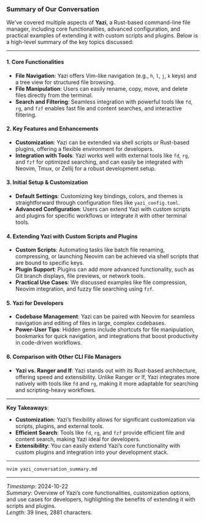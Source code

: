 ### **Summary of Our Conversation**

We've covered multiple aspects of **Yazi**, a Rust-based command-line file manager, including core functionalities, advanced configuration, and practical examples of extending it with custom scripts and plugins. Below is a high-level summary of the key topics discussed:

---

#### **1. Core Functionalities**
- **File Navigation**: Yazi offers Vim-like navigation (e.g., `h`, `l`, `j`, `k` keys) and a tree view for structured file browsing.
- **File Manipulation**: Users can easily rename, copy, move, and delete files directly from the terminal.
- **Search and Filtering**: Seamless integration with powerful tools like `fd`, `rg`, and `fzf` enables fast file and content searches, and interactive filtering.

#### **2. Key Features and Enhancements**
- **Customization**: Yazi can be extended via shell scripts or Rust-based plugins, offering a flexible environment for developers.
- **Integration with Tools**: Yazi works well with external tools like `fd`, `rg`, and `fzf` for optimized searching, and can easily be integrated with Neovim, Tmux, or Zellij for a robust development setup.

#### **3. Initial Setup & Customization**
- **Default Settings**: Customizing key bindings, colors, and themes is straightforward through configuration files like `yazi_config.toml`.
- **Advanced Configuration**: Users can extend Yazi with custom scripts and plugins for specific workflows or integrate it with other terminal tools.

#### **4. Extending Yazi with Custom Scripts and Plugins**
- **Custom Scripts**: Automating tasks like batch file renaming, compressing, or launching Neovim can be achieved via shell scripts that are bound to specific keys.
- **Plugin Support**: Plugins can add more advanced functionality, such as Git branch displays, file previews, or network tools. 
- **Practical Use Cases**: We discussed examples like file compression, Neovim integration, and fuzzy file searching using `fzf`.

#### **5. Yazi for Developers**
- **Codebase Management**: Yazi can be paired with Neovim for seamless navigation and editing of files in large, complex codebases.
- **Power-User Tips**: Hidden gems include shortcuts for file manipulation, bookmarks for quick navigation, and integrations that boost productivity in code-driven workflows.

#### **6. Comparison with Other CLI File Managers**
- **Yazi vs. Ranger and lf**: Yazi stands out with its Rust-based architecture, offering speed and extensibility. Unlike Ranger or lf, Yazi integrates more natively with tools like `fd` and `rg`, making it more adaptable for searching and scripting-heavy workflows.

---

**Key Takeaways**:
- **Customization**: Yazi’s flexibility allows for significant customization via scripts, plugins, and external tools.
- **Efficient Search**: Tools like `fd`, `rg`, and `fzf` provide efficient file and content search, making Yazi ideal for developers.
- **Extensibility**: You can easily extend Yazi’s core functionality with custom plugins and integration into your development stack.
  
---

```bash
nvim yazi_conversation_summary.md
```

---

*Timestamp:* 2024-10-22  
*Summary:* Overview of Yazi’s core functionalities, customization options, and use cases for developers, highlighting the benefits of extending it with scripts and plugins.  
*Length:* 39 lines, 2881 characters.

